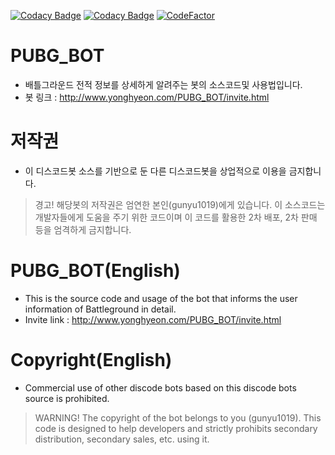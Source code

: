 [![Codacy Badge](https://api.codacy.com/project/badge/Grade/023f85dfd49d46fe99bab20f87d5a799)](https://app.codacy.com/gh/Team-Developer-Space/PUBG-BOT?utm_source=github.com&utm_medium=referral&utm_content=Team-Developer-Space/PUBG-BOT&utm_campaign=Badge_Grade_Dashboard)
[![Codacy Badge](https://api.codacy.com/project/badge/Grade/13eca7825cdf4913ab4f2448bd454745)](https://app.codacy.com/manual/gunyu1019/PUBG-BOT?utm_source=github.com&utm_medium=referral&utm_content=gunyu1019/PUBG-BOT&utm_campaign=Badge_Grade_Dashboard)
[![CodeFactor](https://www.codefactor.io/repository/github/gunyu1019/pubg-bot/badge/master)](https://www.codefactor.io/repository/github/gunyu1019/pubg-bot/overview/master)
# PUBG_BOT
- 배틀그라운드 전적 정보를 상세하게 알려주는 봇의 소스코드및 사용법입니다. 
- 봇 링크 : http://www.yonghyeon.com/PUBG_BOT/invite.html

# 저작권
- 이 디스코드봇 소스를 기반으로 둔 다른 디스코드봇을 상업적으로 이용을 금지합니다.
> 경고! 해당봇의 저작권은 엄연한 본인(gunyu1019)에게 있습니다. 이 소스코드는 개발자들에게 도움을 주기 위한 코드이며 이 코드를 활용한 2차 배포, 2차 판매 등을 엄격하게 금지합니다.

# PUBG_BOT(English)
- This is the source code and usage of the bot that informs the user information of Battleground in detail.
- Invite link : http://www.yonghyeon.com/PUBG_BOT/invite.html

# Copyright(English)
- Commercial use of other discode bots based on this discode bots source is prohibited.
> WARNING! The copyright of the bot belongs to you (gunyu1019). This code is designed to help developers and strictly prohibits secondary distribution, secondary sales, etc. using it.
